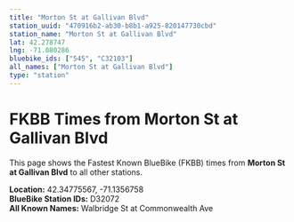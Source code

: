 ```yaml
---
title: "Morton St at Gallivan Blvd"
station_uuid: "470916b2-ab30-b8b1-a925-820147730cbd"
station_name: "Morton St at Gallivan Blvd"
lat: 42.278747
lng: -71.080286
bluebike_ids: ["545", "C32103"]
all_names: ["Morton St at Gallivan Blvd"]
type: "station"
---
```


# FKBB Times from Morton St at Gallivan Blvd

This page shows the Fastest Known BlueBike (FKBB) times from **Morton St at Gallivan Blvd** to all other stations.

**Location:** 42.34775567, -71.1356758  
**BlueBike Station IDs:** D32072  
**All Known Names:** Walbridge St at Commonwealth Ave

